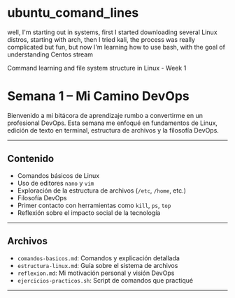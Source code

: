# ubuntu_comand_lines
well, I'm starting out in systems, first I started downloading several Linux distros, starting with arch, then I tried kali, the process was really complicated but fun, but now I'm learning how to use bash, with the goal of understanding Centos stream

Command learning and file system structure in Linux - Week 1

# Semana 1 – Mi Camino DevOps

Bienvenido a mi bitácora de aprendizaje rumbo a convertirme en un profesional DevOps. Esta semana me enfoqué en fundamentos de Linux, edición de texto en terminal, estructura de archivos y la filosofía DevOps.

---

##  Contenido

- Comandos básicos de Linux
- Uso de editores `nano` y `vim`
- Exploración de la estructura de archivos (`/etc`, `/home`, etc.)
- Filosofía DevOps
- Primer contacto con herramientas como `kill`, `ps`, `top`
- Reflexión sobre el impacto social de la tecnología

---

##  Archivos

- `comandos-basicos.md`: Comandos y explicación detallada
- `estructura-linux.md`: Guía sobre el sistema de archivos
- `reflexion.md`: Mi motivación personal y visión DevOps
- `ejercicios-practicos.sh`: Script de comandos que practiqué

---

